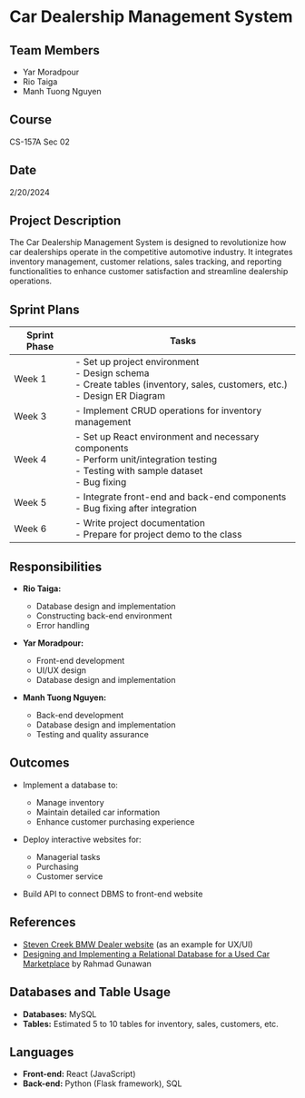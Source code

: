 # Car Dealership Management System

## Team Members
- Yar Moradpour
- Rio Taiga
- Manh Tuong Nguyen

## Course
CS-157A Sec 02

## Date
2/20/2024

## Project Description
The Car Dealership Management System is designed to revolutionize how car dealerships operate in the competitive automotive industry. It integrates inventory management, customer relations, sales tracking, and reporting functionalities to enhance customer satisfaction and streamline dealership operations.

## Sprint Plans

| Sprint Phase          | Tasks                                                                                       |
|-----------------------|---------------------------------------------------------------------------------------------|
| Week 1                | - Set up project environment <br> - Design schema <br> - Create tables (inventory, sales, customers, etc.) <br> - Design ER Diagram |
| Week 3                | - Implement CRUD operations for inventory management                                         |
| Week 4                | - Set up React environment and necessary components <br> - Perform unit/integration testing <br> - Testing with sample dataset <br> - Bug fixing |
| Week 5                | - Integrate front-end and back-end components <br> - Bug fixing after integration           |
| Week 6                | - Write project documentation <br> - Prepare for project demo to the class                   |

## Responsibilities
- **Rio Taiga:**
  - Database design and implementation
  - Constructing back-end environment
  - Error handling

- **Yar Moradpour:**
  - Front-end development
  - UI/UX design
  - Database design and implementation

- **Manh Tuong Nguyen:**
  - Back-end development
  - Database design and implementation
  - Testing and quality assurance

## Outcomes
- Implement a database to:
  - Manage inventory
  - Maintain detailed car information
  - Enhance customer purchasing experience

- Deploy interactive websites for:
  - Managerial tasks
  - Purchasing
  - Customer service

- Build API to connect DBMS to front-end website

## References
- [Steven Creek BMW Dealer website](https://www.stevenscreekbmw.com/) (as an example for UX/UI)
- [Designing and Implementing a Relational Database for a Used Car Marketplace](https://rahmad07g.medium.com/designing-and-implementing-a-relational-database-for-a-used-car-marketplace-89983a8243) by Rahmad Gunawan

## Databases and Table Usage
- **Databases:** MySQL
- **Tables:** Estimated 5 to 10 tables for inventory, sales, customers, etc.

## Languages
- **Front-end:** React (JavaScript)
- **Back-end:** Python (Flask framework), SQL
